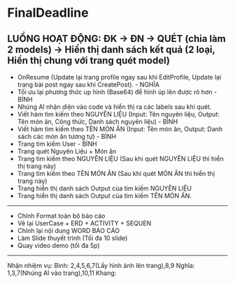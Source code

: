 # FinalDeadline

LUỒNG HOẠT ĐỘNG: 
ĐK -> ĐN -> QUÉT (chia làm 2 models) -> Hiển thị danh sách kết quả (2 loại, Hiển thị chung với trang quét model)
----------------------------------------------------------------------------------------------------------------------------
- OnResume (Update lại trang profile ngay sau khi EditProfile, Update lại trang bài post ngay sau khi CreatePost). - NGHĨA
- Tối ưu lại phương thức up hình (Base64) để hình úp lên được rõ hơn - BÌNH
- Nhúng AI nhận diện vào code và hiển thị ra các labels sau khi quét.
- Viết hàm tìm kiếm theo NGUYÊN LIỆU (Input: Tên nguyên liệu, Output: Tên món ăn, Công thức, Danh sách nguyên liệu) - BÌNH
- Viết hàm tìm kiếm theo TÊN MÓN ĂN (Input: Tên món ăn, Output: Danh sách các món ăn tương tự) - BÌNH
- Trang tìm kiếm User - BÌNH
- Trang quét Nguyên Liệu + Món ăn
- Trang tìm kiếm theo NGUYÊN LIỆU (Sau khi quét NGUYÊN LIỆU thì hiển thị trang này)
- Trang tìm kiếm theo TÊN MÓN ĂN (Sau khi quét MÓN ĂN thì hiển thị trang này)
- Trang hiển thị danh sách Output của tìm kiếm NGUYÊN LIỆU
- Trang hiển thị danh sách Output của tìm kiếm TÊN MÓN ĂN.
 ---------------------------------------------------------------------------------------------------------------------
- Chỉnh Format toàn bộ báo cáo
- Vẽ lại UserCase + ERD + ACTIVITY + SEQUEN
- Chỉnh lại nội dung WORD BÁO CÁO
- Làm Slide thuyết trình (Tối đa 10 slide)
- Quay video demo (tối đa 5p)
---------------------------------------------------------------------------------------------------------------------------
Nhận nhiệm vụ: 
Bình: 2,4,5,6,7(Lấy hình ảnh lên trang),8,9
Nghĩa: 1,3,7(Nhúng AI vào trang),10,11
Khang:
